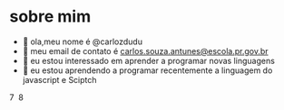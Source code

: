 # sobre mim
- 👋 ola,meu nome é @carlozdudu
- 👀 meu email de contato é carlos.souza.antunes@escola.pr.gov.br
- 🌱 eu estou interessado em aprender a programar novas linguagens
- 💞️ eu estou aprendendo a programar recentemente a linguagem do javascript e Sciptch
 
7
​
8
<!---
9
carlozdudu/carlozdudu is a ✨ special ✨ repository because its `README.md` (this file) appears on your GitHub profile.
10
You can click the Preview link to take a look at your changes.
11
--->
